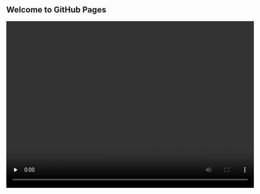 ## Welcome to GitHub Pages

<script src="https://cdn.jsdelivr.net/npm/hls.js@latest"></script>
<link rel="stylesheet" href="./js/DPlayer.min.css">
<script src="./js/DPlayer.min.js"></script>

<div id="dplayer"></div>
<script>
const dp = new DPlayer({
    container: document.getElementById('dplayer'),
    screenshot: true,
    video: {
        url: './5.mp4',
        pic: 'demo.jpg',
        thumbnails: 'thumbnails.jpg',
    },
    subtitle: {
        url: 'webvtt.vtt',
    },
    danmaku: {
        id: 'demo',
        api: 'https://api.prprpr.me/dplayer/',
    },
});
</script>



<video width="658" height="444" preload="none" controls="controls"><source src="/5.mp4" /></video>
